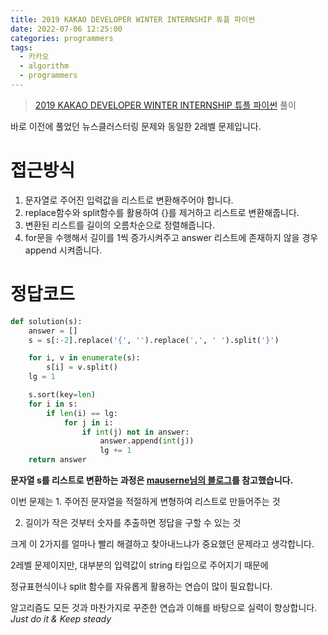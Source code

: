 ```yaml
---
title: 2019 KAKAO DEVELOPER WINTER INTERNSHIP 튜플 파이썬
date: 2022-07-06 12:25:00
categories: programmers
tags:
  - 카카오
  - algorithm
  - programmers
---
```


> [2019 KAKAO DEVELOPER WINTER INTERNSHIP 튜플 파이썬](https://school.programmers.co.kr/learn/courses/30/lessons/64065) 풀이

바로 이전에 풀었던 뉴스클러스터링 문제와 동일한 2레벨 문제입니다.

# 접근방식
1. 문자열로 주어진 입력값을 리스트로 변환해주어야 합니다.
2. replace함수와 split함수를 활용하여 {}를 제거하고 리스트로 변환해줍니다.
3. 변환된 리스트를 길이의 오름차순으로 정렬해줍니다.
4. for문을 수행해서 길이를 1씩 증가시켜주고 answer 리스트에 존재하지 않을 경우   
append 시켜줍니다.

# 정답코드

~~~python
def solution(s):
    answer = []
    s = s[:-2].replace('{', '').replace(',', ' ').split('}')

    for i, v in enumerate(s):
        s[i] = v.split()
    lg = 1

    s.sort(key=len)
    for i in s:
        if len(i) == lg:
            for j in i:
                if int(j) not in answer:
                    answer.append(int(j))
                    lg += 1
    return answer

~~~

**문자열 s를 리스트로 변환하는 과정은 [mauserne님의 블로그](https://velog.io/@mauserne/%ED%94%84%EB%A1%9C%EA%B7%B8%EB%9E%98%EB%A8%B8%EC%8A%A4-%ED%8A%9C%ED%94%8C-%EB%AC%B8%EC%A0%9C%ED%92%80%EC%9D%B4-python)를 참고했습니다.**

이번 문제는 1. 주어진 문자열을 적절하게 변형하여 리스트로 만들어주는 것

2. 길이가 작은 것부터 숫자를 추출하면 정답을 구할 수 있는 것

크게 이 2가지를 얼마나 빨리 해결하고 찾아내느냐가 중요했던 문제라고 생각합니다.

2레벨 문제이지만, 대부분의 입력값이 string 타입으로 주어지기 때문에 

정규표현식이나 split 함수를 자유롭게 활용하는 연습이 많이 필요합니다.

알고리즘도 모든 것과 마찬가지로 꾸준한 연습과 이해를 바탕으로 실력이 향상합니다.    
*Just do it & Keep steady*
